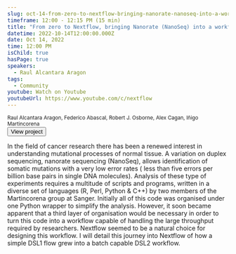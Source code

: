 ```yaml
---
slug: oct-14-from-zero-to-nextflow-bringing-nanorate-nanoseq-into-a-workflow
timeframe: 12:00 - 12:15 PM (15 min)
title: "From zero to Nextflow, bringing Nanorate (NanoSeq) into a workflow"
datetime: 2022-10-14T12:00:00.000Z
date: Oct 14, 2022
time: 12:00 PM
isChild: true
hasPage: true
speakers:
  - Raul Alcantara Aragon
tags:
  - Community
youtube: Watch on Youtube
youtubeUrl: https://www.youtube.com/c/nextflow
---
```

<div className="mb-4">
  <small className="typo-small">
    Raul Alcantara Aragon, Federico Abascal, Robert J. Osborne, Alex Cagan, Iñigo Martincorena
  </small>
</div>

<div>
  <Button to="https://github.com/cancerit/NanoSeq" variant="accent" size="md" arrow>
    View project
  </Button>
</div>

In the field of cancer research there has been a renewed interest in understanding mutational processes of normal tissue. A variation on duplex sequencing, nanorate sequencing (NanoSeq), allows identification of somatic mutations with a very low error rates ( less than five errors per billion base pairs in single DNA molecules). Analysis of these type of experiments requires a multitude of scripts and programs, written in a diverse set of languages (R, Perl, Python & C++) by two members of the Martincorena group at Sanger. Initially all of this code was organised under one Python wrapper to simplify the analysis. However, it soon became apparent that a third layer of organisation would be necessary in order to turn this code into a workflow capable of handling the large throughput required by researchers. Nextflow seemed to be a natural choice for designing this workflow. I will detail this journey into Nextflow of how a simple DSL1 flow grew into a batch capable DSL2 workflow.
